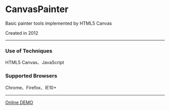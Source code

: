 # CanvasPainter
Basic painter tools implemented by HTML5 Canvas

Created in 2012

---

### Use of Techniques
HTML5 Canvas、JavaScript
### Supported Browsers
Chrome、Firefox、IE10+

---

[Online DEMO](https://nizniz187.github.io/CanvasPainter/)
